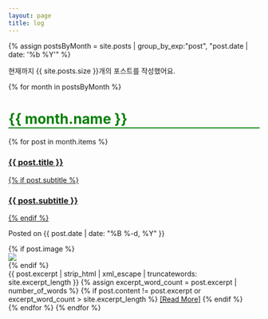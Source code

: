 ```yaml
---
layout: page
title: log
---
```


{% assign postsByMonth = site.posts | group_by_exp:"post", "post.date | date: '%b %Y'" %}

<div class="timeline_introduce">현재까지 {{ site.posts.size }}개의 포스트를 작성했어요.</div>

{% for month in postsByMonth %}

<h1 style="color:green; border-bottom:2px solid green" id="{{ month.name | slugify }}" class="archive__subtitle">{{ month.name }}</h1>

{% for post in month.items %}

<div class="posts-list">
    <article class="post-preview">
        <a href="{{ post.url | prepend: site.baseurl }}">
            <h3 class="post-title">{{ post.title }}</h3>
            {% if post.subtitle %}
            <h3 class="post-subtitle">
                {{ post.subtitle }}
            </h3>
            {% endif %}
        </a>
        <p class="post-meta">
            Posted on {{ post.date | date: "%B %-d, %Y" }}
        </p>
        <div class="post-entry-container">
            {% if post.image %}
            <div class="post-image">
                <a href="{{ post.url | prepend: site.baseurl }}">
                    <img src="{{ post.image }}">
                </a>
            </div>
            {% endif %}
            <div class="post-entry">
                {{ post.excerpt | strip_html | xml_escape | truncatewords: site.excerpt_length }}
                {% assign excerpt_word_count = post.excerpt | number_of_words %}
                {% if post.content != post.excerpt or excerpt_word_count > site.excerpt_length %}
                <a href="{{ post.url | prepend: site.baseurl }}" class="post-read-more">[Read&nbsp;More]</a>
                {% endif %}
            </div>
        </div>
    </article>
</div>
  {% endfor %}
{% endfor %}

